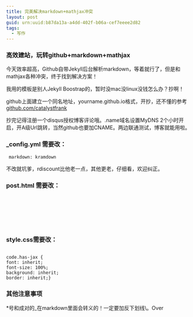 ```yaml
---
title: 完美解决markdown+mathjax冲突
layout: post
guid: urn:uuid:b87da13a-a4dd-402f-b06a-cef7eeee2d82
tags:
  - 写作
---
```



### 高效建站，玩转github+markdown+mathjax

今天效率超高，Github自带Jekyll后台解析markdown，等着就行了，但是和mathjax各种冲突，终于找到解决方案！

我用的模板是别人Jekyll Boostrap的，暂时没mac没linux没钱怎么办？抄啊！

github上面建立一个同名地址，yourname.github.io格式，开抄，还不懂的参考[github.com/catalystfrank](http://github.com/catalystfrank)

抄完记得注册一个disqus授权博客评论哦。.name域名设置MyDNS 2个小时开启，开A级Url跳转，当然github也要加CNAME。两边联通测试，博客就能用啦。

### \_config.yml 需要改：

<code> markdown: kramdown </code>

不改就坑爹，rdiscount比他老一点，其他更老，仔细看，欢迎纠正。

### post.html 需要改：


<pre><code>
    <script type="text/x-mathjax-config">															  
    MathJax.Hub.Config({                                               
    tex2jax: {                                                         
    inlineMath: [['$','$'], ['\\(','\\)']],                            
    processEscapes: true,                                              
    skipTags: ['script', 'noscript', 'style', 'textarea', 'pre']       
    },                                                                 
    TeX: {                                                             
    equationNumbers: {                                       
    autoNumber: ["AMS"],                                 
    useLabelIds: true                                    
    }                                                        
    },                                                           
    "HTML-CSS": {                                                
    linebreaks: {                                            
    automatic: true                                      
    },                                                       
    scale: 85                                                
    },                                                           
    SVG: {                                                       
    linebreaks: {                                            
    automatic: true                                      
    }                                                        
    }                                                            
    });                                                                
    MathJax.Hub.Queue(function() {                                     
    var all = MathJax.Hub.getAllJax(), i;                            
    for(i = 0; i < all.length; i += 1) {                             
    all[i].SourceElement().parentNode.className += ' has-jax';   
    }                                                                
    });                                                                
    </script>                                                          
<script type="text/javascript" src="http://cdn.mathjax.org/mathjax/latest/MathJax.js?config=TeX-AMS-MML_HTMLorMML"></script>
</code></pre>

### style.css需要改：

<pre><code>
code.has-jax {
font: inherit; 
font-size: 100%; 
background: inherit; 
border: inherit;}
</code></pre>

### 其他注意事项

\*号和成对的\_在markdown里面会转义的！一定要加反下划线\\。Over
